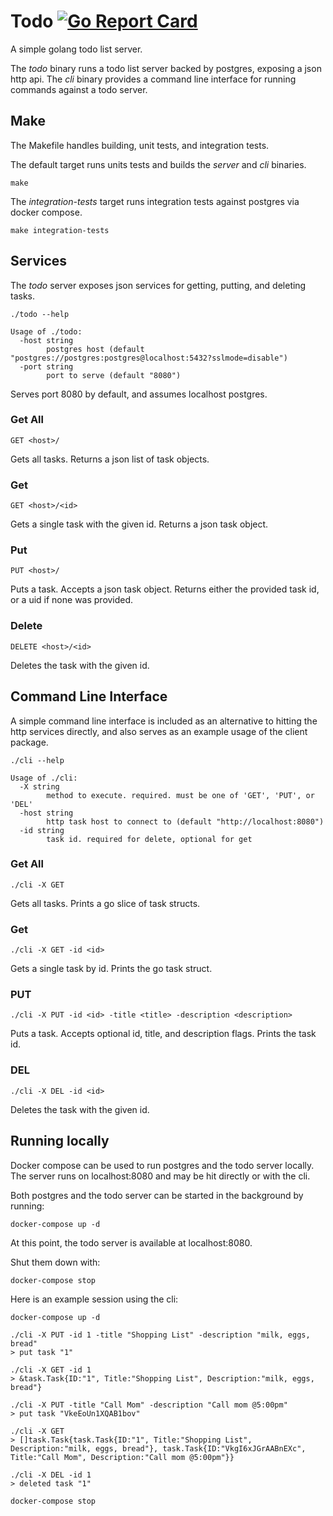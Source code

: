 # Todo [![Go Report Card](https://goreportcard.com/badge/github.com/jmank88/todo)](https://goreportcard.com/report/github.com/jmank88/todo)
A simple golang todo list server.

The *todo* binary runs a todo list server backed by postgres, exposing a json http api. The *cli* binary provides a
command line interface for running commands against a todo server.


## Make
The Makefile handles building, unit tests, and integration tests.

The default target runs units tests and builds the *server* and *cli* binaries.
```
make
```

The *integration-tests* target runs integration tests against postgres via docker compose.
```
make integration-tests
```


## Services
The *todo* server exposes json services for getting, putting, and deleting tasks.
```
./todo --help

Usage of ./todo:
  -host string
    	postgres host (default "postgres://postgres:postgres@localhost:5432?sslmode=disable")
  -port string
    	port to serve (default "8080")
```
Serves port 8080 by default, and assumes localhost postgres.

### Get All
```
GET <host>/
```
Gets all tasks. Returns a json list of task objects.

### Get
```
GET <host>/<id>
```
Gets a single task with the given id. Returns a json task object.

### Put
```
PUT <host>/
```
Puts a task. Accepts a json task object. Returns either the provided task id, or a uid if none was provided.

### Delete
```
DELETE <host>/<id>
```
Deletes the task with the given id.


## Command Line Interface
A simple command line interface is included as an alternative to hitting the http services directly, and also serves as
an example usage of the client package.
```
./cli --help

Usage of ./cli:
  -X string
    	method to execute. required. must be one of 'GET', 'PUT', or 'DEL'
  -host string
    	http task host to connect to (default "http://localhost:8080")
  -id string
    	task id. required for delete, optional for get
```

### Get All
```
./cli -X GET
```
Gets all tasks. Prints a go slice of task structs.

### Get
```
./cli -X GET -id <id>
```
Gets a single task by id. Prints the go task struct.

### PUT
```
./cli -X PUT -id <id> -title <title> -description <description>
```
Puts a task. Accepts optional id, title, and description flags. Prints the task id.

### DEL
```
./cli -X DEL -id <id>
```
Deletes the task with the given id.


## Running locally
Docker compose can be used to run postgres and the todo server locally. The server runs on localhost:8080 and may be hit
directly or with the cli.

Both postgres and the todo server can be started in the background by running:
```
docker-compose up -d
```
At this point, the todo server is available at localhost:8080.

Shut them down with:
```
docker-compose stop
```

Here is an example session using the cli:
```
docker-compose up -d

./cli -X PUT -id 1 -title "Shopping List" -description "milk, eggs, bread"
> put task "1"

./cli -X GET -id 1
> &task.Task{ID:"1", Title:"Shopping List", Description:"milk, eggs, bread"}

./cli -X PUT -title "Call Mom" -description "Call mom @5:00pm"
> put task "VkeEoUn1XQAB1bov"

./cli -X GET
> []task.Task{task.Task{ID:"1", Title:"Shopping List", Description:"milk, eggs, bread"}, task.Task{ID:"VkgI6xJGrAABnEXc", Title:"Call Mom", Description:"Call mom @5:00pm"}}

./cli -X DEL -id 1
> deleted task "1"

docker-compose stop
```
